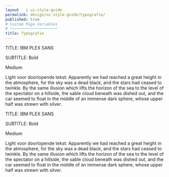 ```yaml
---
layout   : ui-style-guide
permalink: design/ui-style-guide/typografie/
published: true
# Custom Page Variables
# ─────────────────────
title: Typografie
---
```




<div class="grijs ml">
<p class="ml IBM t-blauw">TITLE: IBM PLEX SANS</p>
<p class="ml IBM-bold">SUBTITLE: Bold</p>
<p class="ml IBM-regular">Medium</p>
<p class="ml IBM-light">
Light voor doorlopende tekst:
Apparently we had reached a great height in the atmosphere, for the sky was a dead black, and the stars had ceased to twinkle. By the same illusion which lifts the horizon of the sea to the level of the spectator on a hillside, the sable cloud beneath was dished out, and the car seemed to float in the middle of an immense dark sphere, whose upper half was strewn with silver.
</p>
</div>

<div class="blauw">
<p class="ml IBM t-wit">TITLE: IBM PLEX SANS</p>
<p class="ml IBM-bold t-wit">SUBTITLE: Bold</p>
<p class="ml IBM-regular t-wit">Medium</p>
<p class="ml IBM-light t-wit">
Light voor doorlopende tekst:
Apparently we had reached a great height in the atmosphere, for the sky was a dead black, and the stars had ceased to twinkle. By the same illusion which lifts the horizon of the sea to the level of the spectator on a hillside, the sable cloud beneath was dished out, and the car seemed to float in the middle of an immense dark sphere, whose upper half was strewn with silver.
</p>
</div>